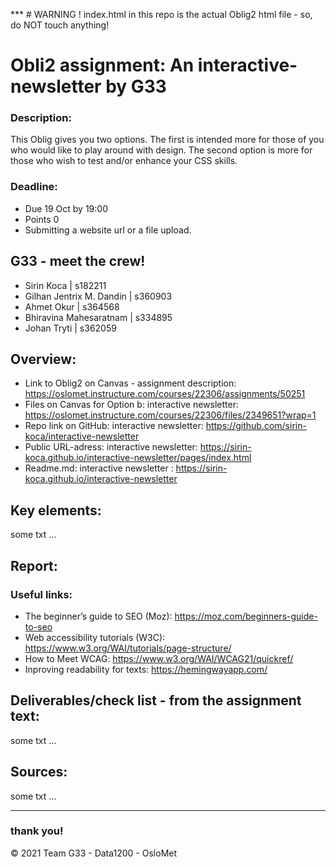 *** # WARNING ! index.html in this repo is the actual Oblig2 html file - so, do NOT touch anything! 


# Obli2 assignment: An interactive-newsletter by G33 
### Description: 
This Oblig gives you two options. The first is intended more for those of you who would like to play around with design. The second option is more for those who wish to test and/or enhance your CSS skills.

### Deadline:
* Due 19 Oct by 19:00 
* Points 0 
* Submitting a website url or a file upload.

## G33 - meet the crew! 
* Sirin Koca | s182211
* Gilhan Jentrix M. Dandin | s360903
* Ahmet Okur | s364568
* Bhiravina Mahesaratnam | s334895
* Johan Tryti | s362059

## Overview: 

* Link to Oblig2 on Canvas - assignment description: https://oslomet.instructure.com/courses/22306/assignments/50251
* Files on Canvas for Option b: interactive newsletter: https://oslomet.instructure.com/courses/22306/files/2349651?wrap=1
* Repo link on GitHub: interactive newsletter: https://github.com/sirin-koca/interactive-newsletter
* Public URL-adress: interactive newsletter: https://sirin-koca.github.io/interactive-newsletter/pages/index.html
* Readme.md: interactive newsletter : https://sirin-koca.github.io/interactive-newsletter

## Key elements:

some txt ...

## Report: 

### Useful links:
* The beginner’s guide to SEO (Moz): https://moz.com/beginners-guide-to-seo 
* Web accessibility tutorials (W3C): https://www.w3.org/WAI/tutorials/page-structure/
* How to Meet WCAG: https://www.w3.org/WAI/WCAG21/quickref/
* Inproving readability for texts: https://hemingwayapp.com/

## Deliverables/check list - from the assignment text:

some txt ...

## Sources:

some txt ...

***


### thank you! 



© 2021 Team G33 - Data1200 - OsloMet

